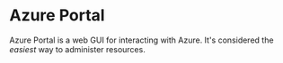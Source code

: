 # Azure Portal
Azure Portal is a web GUI for interacting with Azure. It's considered the *easiest* way to administer resources. 